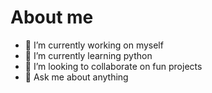 # About me

- 🔭 I’m currently working on myself
- 🌱 I’m currently learning python
- 👯 I’m looking to collaborate on fun projects
- 💬 Ask me about anything
